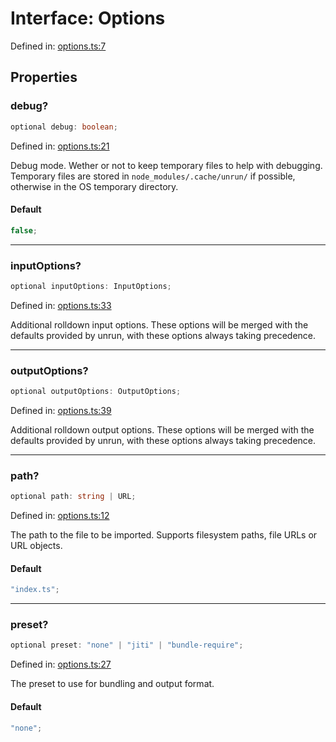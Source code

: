 # Interface: Options

Defined in: [options.ts:7](https://github.com/Gugustinette/unrun/blob/820eb49cc19e3f61445feaad271174649b79ff69/src/options.ts#L7)

## Properties

### debug?

```ts
optional debug: boolean;
```

Defined in: [options.ts:21](https://github.com/Gugustinette/unrun/blob/820eb49cc19e3f61445feaad271174649b79ff69/src/options.ts#L21)

Debug mode.
Wether or not to keep temporary files to help with debugging.
Temporary files are stored in `node_modules/.cache/unrun/` if possible,
otherwise in the OS temporary directory.

#### Default

```ts
false;
```

---

### inputOptions?

```ts
optional inputOptions: InputOptions;
```

Defined in: [options.ts:33](https://github.com/Gugustinette/unrun/blob/820eb49cc19e3f61445feaad271174649b79ff69/src/options.ts#L33)

Additional rolldown input options. These options will be merged with the
defaults provided by unrun, with these options always taking precedence.

---

### outputOptions?

```ts
optional outputOptions: OutputOptions;
```

Defined in: [options.ts:39](https://github.com/Gugustinette/unrun/blob/820eb49cc19e3f61445feaad271174649b79ff69/src/options.ts#L39)

Additional rolldown output options. These options will be merged with the
defaults provided by unrun, with these options always taking precedence.

---

### path?

```ts
optional path: string | URL;
```

Defined in: [options.ts:12](https://github.com/Gugustinette/unrun/blob/820eb49cc19e3f61445feaad271174649b79ff69/src/options.ts#L12)

The path to the file to be imported. Supports filesystem paths, file URLs or URL objects.

#### Default

```ts
"index.ts";
```

---

### preset?

```ts
optional preset: "none" | "jiti" | "bundle-require";
```

Defined in: [options.ts:27](https://github.com/Gugustinette/unrun/blob/820eb49cc19e3f61445feaad271174649b79ff69/src/options.ts#L27)

The preset to use for bundling and output format.

#### Default

```ts
"none";
```
